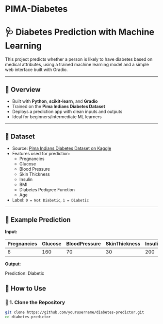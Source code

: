 # PIMA-Diabetes
# 🩺 Diabetes Prediction with Machine Learning

This project predicts whether a person is likely to have diabetes based on medical attributes, using a trained machine learning model and a simple web interface built with Gradio.

---

## 📌 Overview

- Built with **Python**, **scikit-learn**, and **Gradio**
- Trained on the **Pima Indians Diabetes Dataset**
- Deploys a prediction app with clean inputs and outputs
- Ideal for beginners/intermediate ML learners

---

## 📁 Dataset

- Source: [Pima Indians Diabetes Dataset on Kaggle](https://www.kaggle.com/datasets/uciml/pima-indians-diabetes-database)
- Features used for prediction:
  - Pregnancies
  - Glucose
  - Blood Pressure
  - Skin Thickness
  - Insulin
  - BMI
  - Diabetes Pedigree Function
  - Age
- Label: `0 = Not Diabetic`, `1 = Diabetic`

---
## 🧪 Example Prediction

**Input:**

| Pregnancies | Glucose | BloodPressure | SkinThickness | Insulin | BMI  | DPF  | Age |
|-------------|---------|----------------|----------------|---------|------|------|-----|
| 6           | 160     | 70             | 30             | 200     | 35.0 | 0.7  | 50  |

**Output:**

Prediction: Diabetic

## 🚀 How to Use

### 🔧 1. Clone the Repository

```bash
git clone https://github.com/yourusername/diabetes-predictor.git
cd diabetes-predictor

